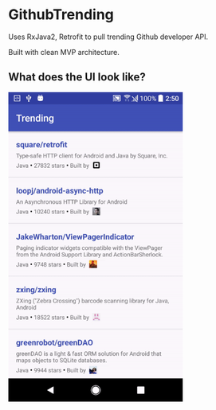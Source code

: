 GithubTrending
====================================
Uses RxJava2, Retrofit to pull trending Github developer API.

Built with clean MVP architecture.

What does the UI look like?
----------------------------

<img src="IMAGE.gif" width="350"/>

